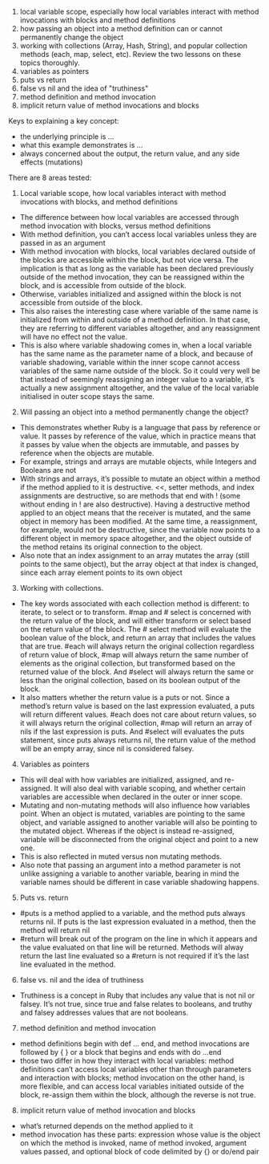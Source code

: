 1. local variable scope, especially how local variables interact with method invocations with blocks and method definitions
2. how passing an object into a method definition can or cannot permanently change the object
3. working with collections (Array, Hash, String), and popular collection methods (each, map, select, etc). Review the two lessons on these topics thoroughly.
4. variables as pointers
5. puts vs return
6. false vs nil and the idea of "truthiness"
7. method definition and method invocation
8. implicit return value of method invocations and blocks

Keys to explaining a key concept:

* the underlying principle is ...
* what this example demonstrates is ... 
* always concerned about the output, the return value, and any side effects (mutations)

There are 8 areas tested:

1. Local variable scope, how local variables interact with method invocations with blocks, and method definitions
* The difference between how local variables are accessed through method invocation with blocks, versus method definitions
* With method definition, you can’t access local variables unless they are passed in as an argument
* With method invocation with blocks, local variables declared outside of the blocks are accessible within the block, but not vice versa. The implication is that as long as the variable has been declared previously outside of the method invocation, they can be reassigned within the block, and is accessible from outside of the block.
* Otherwise, variables initialized and assigned within the block is not accessible from outside of the block.
* This also raises the interesting case where variable of the same name is initialized from within and outside of a method definition. In that case, they are referring to different variables altogether, and any reassignment will have no effect not the value.
* This is also where variable shadowing comes in, when a local variable has the same name as the parameter name of a block, and because of variable shadowing, variable within the inner scope cannot access variables of the same name outside of the block. So it could very well be that instead of seemingly reassigning an integer value to a variable, it’s actually a new assignment altogether, and the value of the local variable initialised in outer scope stays the same. 

2. Will passing an object into a method permanently change the object?
* This demonstrates whether Ruby is a language that pass by reference or value. It passes by reference of the value, which in practice means that it passes by value when the objects are immutable, and passes by reference when the objects are mutable.
* For example, strings and arrays are mutable objects, while Integers and Booleans are not
* With strings and arrays, it’s possible to mutate an object within a method if the method applied to it is destructive.  <<, setter methods, and index assignments are destructive, so are methods that end with ! (some without ending in ! are also destructive). Having a destructive method applied to an object means that the receiver is mutated, and the same object in memory has been modified. At the same time, a reassignment, for example, would not be destructive, since the variable now points to a different object in memory space altogether, and the  object outside of the method retains its original connection to the object. 
* Also note that an index assignment to an array mutates the array (still points to the same object), but the array object at that index is changed, since each array element points to its own object

3. Working with collections.
* The key words associated with each collection method is different: to iterate, to select or to transform. #map and # select is concerned with the return value of the block, and will either transform or select based on the return value of the block. The # select method will evaluate the boolean value of the block, and return an array that includes the values that are true.  #each will always return the original collection regardless of return value of block, #map will always return the same number of elements as the original collection, but transformed based on the returned value of the block. And #select will always return the same or less than the original collection, based on its boolean output of the block.
* It also matters whether the return value is a puts or not. Since a method’s return value is based on the last expression evaluated, a puts will return different values. #each does not care about return values, so it will always return the original collection, #map will return an array of nils if the last expression is puts. And #select will evaluates the puts statement, since puts always returns nil, the return value of the method will be an empty array, since nil is considered falsey. 

4. Variables as pointers
* This will deal with how variables are initialized, assigned, and re-assigned. It will also deal with variable scoping, and whether certain variables are accessible when declared in the outer or inner scope. 
* Mutating and non-mutating methods will also influence how variables point. When an object is mutated, variables are pointing to the same object, and variable assigned to another variable will also be pointing to the mutated object. Whereas if the object is instead re-assigned, variable will be disconnected from the original object and point to a new one.
* This is also reflected in muted versus non mutating methods. 
* Also note that passing an argument into a method parameter is not unlike assigning a variable to another variable, bearing in mind the variable names should be different in case variable shadowing happens. 

5. Puts vs. return
* #puts is a method applied to a variable, and the method puts always returns nil. If puts is the last expression evaluated in a method, then the method will return nil
* #return will break out of the program on the line in which it appears and the value evaluated on that line will be returned. Methods will alway return the last line evaluated so a #return is not required if it’s the last line evaluated in the method. 

6. false vs. nil and the idea of truthiness
* Truthiness is a concept in Ruby that includes any value that is not nil or falsey. It’s not true, since true and false relates to booleans, and truthy and falsey addresses values that are not booleans. 

7. method definition and method invocation
* method definitions begin with def … end, and method invocations are followed by { } or a block that begins and ends with do …end 
* those two differ in how they interact with local variables: method definitions can’t access local variables other than through parameters and interaction with blocks; method invocation on the other hand, is more flexible, and can access local variables initiated outside of the block, re-assign them within the block, although the reverse is not true. 

8. implicit return value of method invocation and blocks
* what’s returned depends on the method applied to it
* method invocation has these parts: expression whose value is the object on which the method is invoked, name of method invoked, argument values passed, and optional block of code delimited by {} or do/end pair

